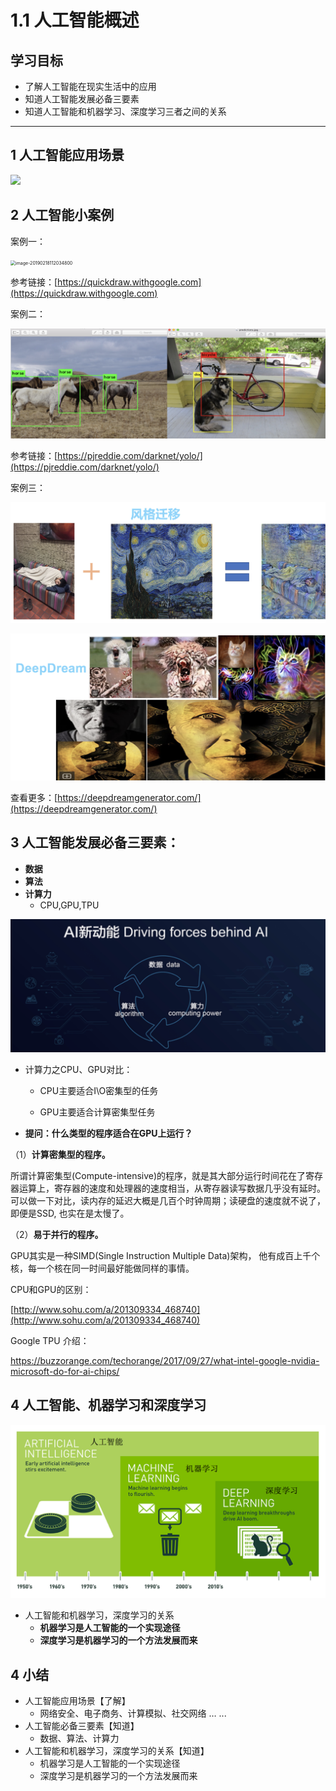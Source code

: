 # 1.1 人工智能概述

## 学习目标

- 了解人工智能在现实生活中的应用
- 知道人工智能发展必备三要素
- 知道人工智能和机器学习、深度学习三者之间的关系

------



## 1 人工智能应用场景

![](./images/课题导入2.gif)

## 2 人工智能小案例

案例一：

<img src="https://tva1.sinaimg.cn/large/006tNbRwgy1ga25pctb9wj30zk0fs0x8.jpg" alt="image-20190218112034800" style="zoom: 50%;" />

参考链接：[https://quickdraw.withgoogle.com](https://quickdraw.withgoogle.com)

案例二：

![image-20190218112844343](./images/人工智能应用场景3.png)

参考链接：[https://pjreddie.com/darknet/yolo/](https://pjreddie.com/darknet/yolo/)

案例三：

![image-20190218113312186](./images/人工智能应用场景4.png)

![image-20190218114134325](./images/人工智能应用场景5.png)

查看更多：[https://deepdreamgenerator.com/](https://deepdreamgenerator.com/)



## 3 人工智能发展必备三要素：

- **数据**
- **算法**
- **计算力**
  - CPU,GPU,TPU

![](./images/人工智能必备三要素.png)



- 计算力之CPU、GPU对比：

  - CPU主要适合I\O密集型的任务

  - GPU主要适合计算密集型任务

    

- **提问：什么类型的程序适合在GPU上运行？**

（1）**计算密集型的程序。**

所谓计算密集型(Compute-intensive)的程序，就是其大部分运行时间花在了寄存器运算上，寄存器的速度和处理器的速度相当，从寄存器读写数据几乎没有延时。可以做一下对比，读内存的延迟大概是几百个时钟周期；读硬盘的速度就不说了，即便是SSD, 也实在是太慢了。　　

（2）**易于并行的程序。**

GPU其实是一种SIMD(Single Instruction Multiple Data)架构， 他有成百上千个核，每一个核在同一时间最好能做同样的事情。



CPU和GPU的区别：

[http://www.sohu.com/a/201309334_468740](http://www.sohu.com/a/201309334_468740)

Google TPU 介绍：

[<https://buzzorange.com/techorange/2017/09/27/what-intel-google-nvidia-microsoft-do-for-ai-chips/>](https://cloud.google.com/tpu/?hl=zh-cn
)

## 

## 4 人工智能、机器学习和深度学习

![](./images/人工智能范围.png)

- 人工智能和机器学习，深度学习的关系
  - **机器学习是人工智能的一个实现途径**
  - **深度学习是机器学习的一个方法发展而来**

## 4 小结

- 人工智能应用场景【了解】
  - 网络安全、电子商务、计算模拟、社交网络 … ...
- 人工智能必备三要素【知道】
  - 数据、算法、计算力
- 人工智能和机器学习，深度学习的关系【知道】
  - 机器学习是人工智能的一个实现途径
  - 深度学习是机器学习的一个方法发展而来

